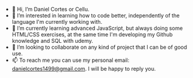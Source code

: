 - 👋 Hi, I’m Daniel Cortes or Cellu.
- 👀 I’m interested in learning how to code better, independently of the language I'm currently working with.
- 🌱 I’m currently learning advanced JavaScript, but always doing some HTML/CSS exercises, at the same time I'm developing my Github knowledge and SQL with udemy.
- 💞️ I’m looking to collaborate on any kind of project that I can be of good use.
- 📫 To reach me you can use my personal email: danielcortes1499@gmail.com. I will be happy to reply you.

<!---
1Cellu/1Cellu is a ✨ special ✨ repository because its `README.md` (this file) appears on your GitHub profile.
You can click the Preview link to take a look at your changes.
--->
